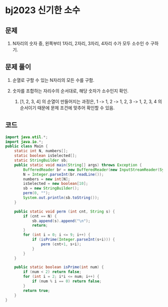 # bj2023 신기한 소수

## 문제 

1. N자리의 숫자 중, 왼쪽부터 1자리, 2자리, 3자리, 4자리 수가 모두 소수인 수 구하기.



## 문제 풀이

1. 순열로 구할 수 있는 N자리의 모든 수를 구함.

2. 숫자를 조합하는 자리수의 순서대로, 해당 숫자가 소수인지 확인.

   1. [1, 2, 3, 4] 의 순열이 만들어지는 과정은, 1 -> 1, 2 -> 1, 2, 3 -> 1, 2, 3, 4 의 순서이기 때문에 문제 조건에 맞추어 확인할 수 있음.

      

## 코드

```java
import java.util.*;
import java.io.*;
public class Main {
    static int N, numbers[];
    static boolean isSelected[];
    static StringBuilder sb;
    public static void main(String[] args) throws Exception {
        BufferedReader br = new BufferedReader(new InputStreamReader(System.in));
        N = Integer.parseInt(br.readLine());
        numbers = new int[N];
        isSelected = new boolean[10];
        sb = new StringBuilder();
        perm(0, "");
        System.out.println(sb.toString());
    }

    public static void perm (int cnt, String s) {
        if (cnt == N) {
            sb.append(s).append("\n");
            return;
        }
        for (int i = 0; i <= 9; i++) {
            if (isPrime(Integer.parseInt(s+i))) {
                perm (cnt+1, s+i);
            }
        }
    }

    public static boolean isPrime(int num) {
        if (num < 2) return false;
        for (int i = 2; i*i <= num; i++) {
            if (num % i == 0) return false;
        }
        return true;
    }
}
```

